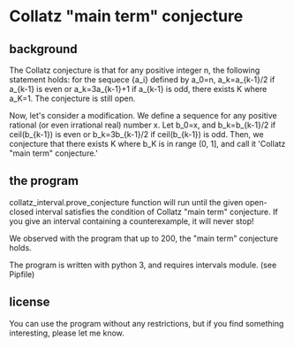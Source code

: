 # Collatz "main term" conjecture

## background

The Collatz conjecture is that for any positive integer n, the following
statement holds: for the sequece {a_i} defined by a_0=n,
a_k=a_{k-1}/2 if a_{k-1} is even or a_k=3a_{k-1}+1 if a_{k-1} is odd,
there exists K where a_K=1.  The conjecture is still open.

Now, let's consider a modification.  We define a sequence for any
positive rational (or even irrational real) number x.  Let b_0=x,
and b_k=b_{k-1}/2 if ceil(b_{k-1}) is even or b_k=3b_{k-1}/2 if
ceil(b_{k-1}) is odd.  Then, we conjecture that there exists K where
b_K is in range (0, 1], and call it 'Collatz "main term" conjecture.'

## the program

collatz_interval.prove_conjecture function will run until the given
open-closed interval satisfies the condition of Collatz "main term"
conjecture.  If you give an interval containing a counterexample, it
will never stop!

We observed with the program that up to 200, the "main term"
conjecture holds.

The program is written with python 3, and requires intervals module.
(see Pipfile)

## license
You can use the program without any restrictions, but if you find
something interesting, please let me know.

